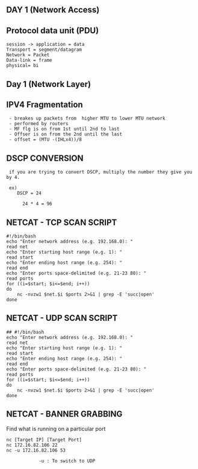 
## DAY 1 (Network Access)

 ## Protocol data unit (PDU)

    session -> application = data
    Transport = segment/datagram
    Network = Packet
    Data-link = frame
    physical= bi

## Day 1 (Network Layer)

 ## IPV4 Fragmentation
     - breakes up packets from  higher MTU to lower MTU network
     - performed by routers
     - MF flg is on from 1st until 2nd to last
     - Offser is on from the 2nd until the last
     - offset = (MTU -(IHLx4))/8

 ## DSCP CONVERSION

     if you are trying to convert DSCP, multiply the number they give you by 4.

     ex)
        DSCP = 24 

          24 * 4 = 96
  
  ## NETCAT - TCP SCAN SCRIPT

    #!/bin/bash
    echo "Enter network address (e.g. 192.168.0): "
    read net
    echo "Enter starting host range (e.g. 1): "
    read start
    echo "Enter ending host range (e.g. 254): "
    read end
    echo "Enter ports space-delimited (e.g. 21-23 80): "
    read ports
    for ((i=$start; $i<=$end; i++))
    do
        nc -nvzw1 $net.$i $ports 2>&1 | grep -E 'succ|open'
    done

## NETCAT - UDP SCAN SCRIPT

    ## #!/bin/bash
    echo "Enter network address (e.g. 192.168.0): "
    read net
    echo "Enter starting host range (e.g. 1): "
    read start
    echo "Enter ending host range (e.g. 254): "
    read end
    echo "Enter ports space-delimited (e.g. 21-23 80): "
    read ports
    for ((i=$start; $i<=$end; i++))
    do
        nc -nvzw1 $net.$i $ports 2>&1 | grep -E 'succ|open'
    done  
    
  ## NETCAT - BANNER GRABBING
Find what is running on a particular port

    nc [Target IP] [Target Port]
    nc 172.16.82.106 22
    nc -u 172.16.82.106 53
          
                -u : To switch to UDP   
